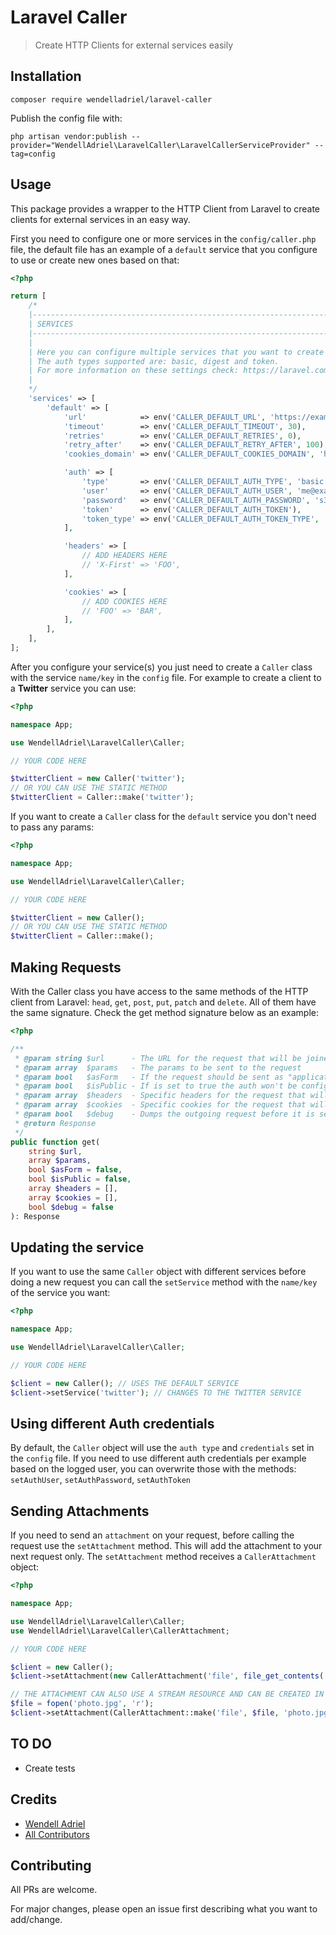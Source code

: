 # Laravel Caller

> Create HTTP Clients for external services easily

## Installation

```
composer require wendelladriel/laravel-caller
```

Publish the config file with:

```
php artisan vendor:publish --provider="WendellAdriel\LaravelCaller\LaravelCallerServiceProvider" --tag=config
```

## Usage

This package provides a wrapper to the HTTP Client from Laravel to create clients for external services in an easy way.

First you need to configure one or more services in the `config/caller.php` file, the default file has an example
of a `default` service that you configure to use or create new ones based on that:

```php
<?php

return [
    /*
    |--------------------------------------------------------------------------
    | SERVICES
    |--------------------------------------------------------------------------
    |
    | Here you can configure multiple services that you want to create an HTTP Client for.
    | The auth types supported are: basic, digest and token.
    | For more information on these settings check: https://laravel.com/docs/http-client
    |
    */
    'services' => [
        'default' => [
            'url'            => env('CALLER_DEFAULT_URL', 'https://example.com'),
            'timeout'        => env('CALLER_DEFAULT_TIMEOUT', 30),
            'retries'        => env('CALLER_DEFAULT_RETRIES', 0),
            'retry_after'    => env('CALLER_DEFAULT_RETRY_AFTER', 100),
            'cookies_domain' => env('CALLER_DEFAULT_COOKIES_DOMAIN', 'https://example.com'),

            'auth' => [
                'type'       => env('CALLER_DEFAULT_AUTH_TYPE', 'basic'),
                'user'       => env('CALLER_DEFAULT_AUTH_USER', 'me@example.com'),
                'password'   => env('CALLER_DEFAULT_AUTH_PASSWORD', 's3Cr3T'),
                'token'      => env('CALLER_DEFAULT_AUTH_TOKEN'),
                'token_type' => env('CALLER_DEFAULT_AUTH_TOKEN_TYPE', 'Bearer'),
            ],

            'headers' => [
                // ADD HEADERS HERE
                // 'X-First' => 'FOO',
            ],

            'cookies' => [
                // ADD COOKIES HERE
                // 'FOO' => 'BAR',
            ],
        ],
    ],
];
```

After you configure your service(s) you just need to create a `Caller` class with the service `name/key` in the `config` file.
For example to create a client to a **Twitter** service you can use:

```php
<?php

namespace App;

use WendellAdriel\LaravelCaller\Caller;

// YOUR CODE HERE

$twitterClient = new Caller('twitter');
// OR YOU CAN USE THE STATIC METHOD
$twitterClient = Caller::make('twitter');
```

If you want to create a `Caller` class for the `default` service you don't need to pass any params:

```php
<?php

namespace App;

use WendellAdriel\LaravelCaller\Caller;

// YOUR CODE HERE

$twitterClient = new Caller();
// OR YOU CAN USE THE STATIC METHOD
$twitterClient = Caller::make();
```

## Making Requests

With the Caller class you have access to the same methods of the HTTP client from Laravel:
`head`, `get`, `post`, `put`, `patch` and `delete`. All of them have the same signature. Check the
get method signature below as an example:

```php
<?php

/**
 * @param string $url      - The URL for the request that will be joined with the base URL configured in the service
 * @param array  $params   - The params to be sent to the request
 * @param bool   $asForm   - If the request should be sent as "application/x-www-form-urlencoded"
 * @param bool   $isPublic - If is set to true the auth won't be configured for the request
 * @param array  $headers  - Specific headers for the request that will be merged with the headers configured in the service
 * @param array  $cookies  - Specific cookies for the request that will be merged with the cookies configured in the service
 * @param bool   $debug    - Dumps the outgoing request before it is sent and terminate the script's execution
 * @return Response
 */
public function get(
    string $url,
    array $params,
    bool $asForm = false,
    bool $isPublic = false,
    array $headers = [],
    array $cookies = [],
    bool $debug = false
): Response
```

## Updating the service

If you want to use the same `Caller` object with different services before doing a new request you can call
the `setService` method with the `name/key` of the service you want:

```php
<?php

namespace App;

use WendellAdriel\LaravelCaller\Caller;

// YOUR CODE HERE

$client = new Caller(); // USES THE DEFAULT SERVICE
$client->setService('twitter'); // CHANGES TO THE TWITTER SERVICE
```

## Using different Auth credentials

By default, the `Caller` object will use the `auth type` and `credentials` set in the `config` file. If you need to use
different auth credentials per example based on the logged user, you can overwrite those with the methods:
`setAuthUser`, `setAuthPassword`, `setAuthToken`

## Sending Attachments

If you need to send an `attachment` on your request, before calling the request use the `setAttachment` method. This will add
the attachment to your next request only. The `setAttachment` method receives a `CallerAttachment` object:

```php
<?php

namespace App;

use WendellAdriel\LaravelCaller\Caller;
use WendellAdriel\LaravelCaller\CallerAttachment;

// YOUR CODE HERE

$client = new Caller();
$client->setAttachment(new CallerAttachment('file', file_get_contents('photo.jpg'), 'photo.jpg'));

// THE ATTACHMENT CAN ALSO USE A STREAM RESOURCE AND CAN BE CREATED IN A STATIC WAY
$file = fopen('photo.jpg', 'r');
$client->setAttachment(CallerAttachment::make('file', $file, 'photo.jpg'));
```

## TO DO

- Create tests

## Credits

- [Wendell Adriel](https://github.com/WendellAdriel)
- [All Contributors](../../contributors)

## Contributing

All PRs are welcome.

For major changes, please open an issue first describing what you want to add/change.
